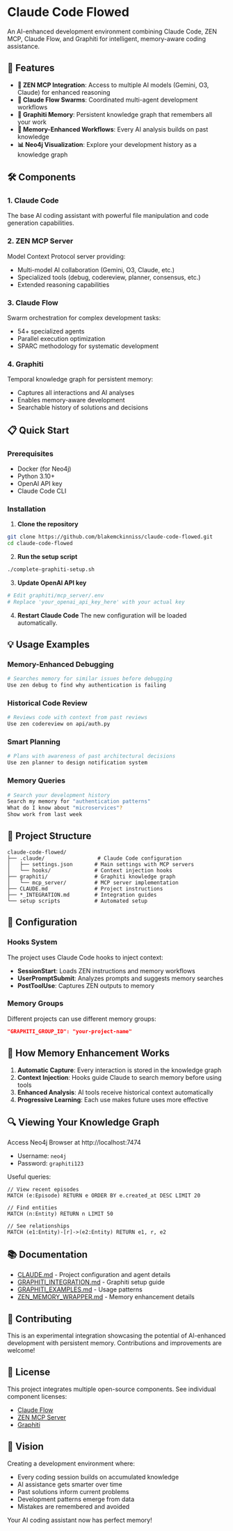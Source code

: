 # Claude Code Flowed

An AI-enhanced development environment combining Claude Code, ZEN MCP, Claude Flow, and Graphiti for intelligent, memory-aware coding assistance.

## 🚀 Features

- **🧘 ZEN MCP Integration**: Access to multiple AI models (Gemini, O3, Claude) for enhanced reasoning
- **🐝 Claude Flow Swarms**: Coordinated multi-agent development workflows
- **🧠 Graphiti Memory**: Persistent knowledge graph that remembers all your work
- **🔄 Memory-Enhanced Workflows**: Every AI analysis builds on past knowledge
- **📊 Neo4j Visualization**: Explore your development history as a knowledge graph

## 🛠️ Components

### 1. Claude Code
The base AI coding assistant with powerful file manipulation and code generation capabilities.

### 2. ZEN MCP Server
Model Context Protocol server providing:
- Multi-model AI collaboration (Gemini, O3, Claude, etc.)
- Specialized tools (debug, codereview, planner, consensus, etc.)
- Extended reasoning capabilities

### 3. Claude Flow
Swarm orchestration for complex development tasks:
- 54+ specialized agents
- Parallel execution optimization
- SPARC methodology for systematic development

### 4. Graphiti
Temporal knowledge graph for persistent memory:
- Captures all interactions and AI analyses
- Enables memory-aware development
- Searchable history of solutions and decisions

## 📋 Quick Start

### Prerequisites
- Docker (for Neo4j)
- Python 3.10+
- OpenAI API key
- Claude Code CLI

### Installation

1. **Clone the repository**
```bash
git clone https://github.com/blakemckinniss/claude-code-flowed.git
cd claude-code-flowed
```

2. **Run the setup script**
```bash
./complete-graphiti-setup.sh
```

3. **Update OpenAI API key**
```bash
# Edit graphiti/mcp_server/.env
# Replace 'your_openai_api_key_here' with your actual key
```

4. **Restart Claude Code**
The new configuration will be loaded automatically.

## 💡 Usage Examples

### Memory-Enhanced Debugging
```bash
# Searches memory for similar issues before debugging
Use zen debug to find why authentication is failing
```

### Historical Code Review
```bash
# Reviews code with context from past reviews
Use zen codereview on api/auth.py
```

### Smart Planning
```bash
# Plans with awareness of past architectural decisions
Use zen planner to design notification system
```

### Memory Queries
```bash
# Search your development history
Search my memory for "authentication patterns"
What do I know about "microservices"?
Show work from last week
```

## 📁 Project Structure

```
claude-code-flowed/
├── .claude/                 # Claude Code configuration
│   ├── settings.json       # Main settings with MCP servers
│   └── hooks/              # Context injection hooks
├── graphiti/               # Graphiti knowledge graph
│   └── mcp_server/         # MCP server implementation
├── CLAUDE.md               # Project instructions
├── *_INTEGRATION.md        # Integration guides
└── setup scripts           # Automated setup
```

## 🔧 Configuration

### Hooks System
The project uses Claude Code hooks to inject context:
- **SessionStart**: Loads ZEN instructions and memory workflows
- **UserPromptSubmit**: Analyzes prompts and suggests memory searches
- **PostToolUse**: Captures ZEN outputs to memory

### Memory Groups
Different projects can use different memory groups:
```json
"GRAPHITI_GROUP_ID": "your-project-name"
```

## 🧠 How Memory Enhancement Works

1. **Automatic Capture**: Every interaction is stored in the knowledge graph
2. **Context Injection**: Hooks guide Claude to search memory before using tools
3. **Enhanced Analysis**: AI tools receive historical context automatically
4. **Progressive Learning**: Each use makes future uses more effective

## 🔍 Viewing Your Knowledge Graph

Access Neo4j Browser at http://localhost:7474
- Username: `neo4j`
- Password: `graphiti123`

Useful queries:
```cypher
// View recent episodes
MATCH (e:Episode) RETURN e ORDER BY e.created_at DESC LIMIT 20

// Find entities
MATCH (n:Entity) RETURN n LIMIT 50

// See relationships
MATCH (e1:Entity)-[r]->(e2:Entity) RETURN e1, r, e2
```

## 📚 Documentation

- [CLAUDE.md](./CLAUDE.md) - Project configuration and agent details
- [GRAPHITI_INTEGRATION.md](./GRAPHITI_INTEGRATION.md) - Graphiti setup guide
- [GRAPHITI_EXAMPLES.md](./GRAPHITI_EXAMPLES.md) - Usage patterns
- [ZEN_MEMORY_WRAPPER.md](./ZEN_MEMORY_WRAPPER.md) - Memory enhancement details

## 🤝 Contributing

This is an experimental integration showcasing the potential of AI-enhanced development with persistent memory. Contributions and improvements are welcome!

## 📝 License

This project integrates multiple open-source components. See individual component licenses:
- [Claude Flow](https://github.com/ruvnet/claude-flow)
- [ZEN MCP Server](https://github.com/BeehiveInnovations/zen-mcp-server)
- [Graphiti](https://github.com/getzep/graphiti)

## 🎯 Vision

Creating a development environment where:
- Every coding session builds on accumulated knowledge
- AI assistance gets smarter over time
- Past solutions inform current problems
- Development patterns emerge from data
- Mistakes are remembered and avoided

Your AI coding assistant now has perfect memory!